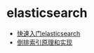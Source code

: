 # elasticsearch
- [快速入门elasticsearch](http://www.zksir.com/index.php/archives/4/)
- [倒排索引原理和实现](https://blog.csdn.net/u011239443/article/details/60604017)